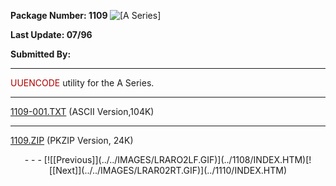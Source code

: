 <x-sas-window top="42" bottom="765" left="4" right="534">



<b>Package Number: 1109 </b>![[A Series]](../../IMAGES/ASERIES.JPG)


<b>Last Update: 07/96</b>


<b>Submitted By:</b>


&#10;
- - -
<font color="#AF0000">UUENCODE</font> utility for the A Series.


&#10;
- - -
[1109-001.TXT](1109-001.TXT)
(ASCII Version,104K)


&#10;
- - -
[1109.ZIP](1109.ZIP)
(PKZIP Version, 24K)

<center>
- - -
[![[Previous]](../../IMAGES/LRARO2LF.GIF)](../1108/INDEX.HTM)[![[Next]](../../IMAGES/LRAR02RT.GIF)](../1110/INDEX.HTM)
</center>


</x-sas-window>